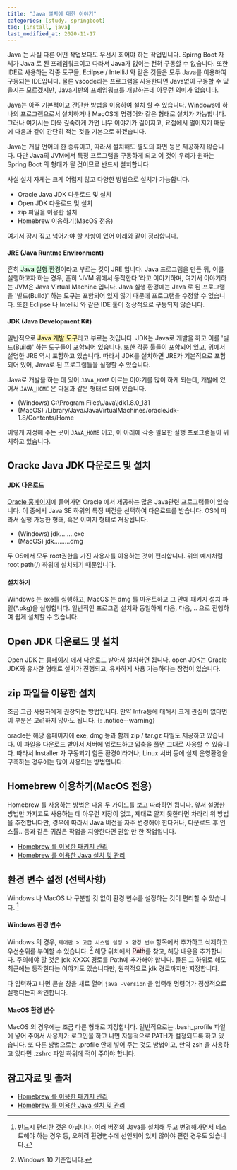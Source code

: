 ```yaml
---
title: "Java 설치에 대한 이야기"
categories: [study, springboot]
tag: [install, java]
last_modified_at: 2020-11-17
---
```


Java 는 사실 다른 어떤 작업보다도 우선시 회어야 하는 작업입니다. Spirng Boot 자체가 Java 로 된 프레임워크이고 따라서 Java가 없이는 전혀 구동할 수 없습니다. 또한 IDE로 사용하는 각종 도구들, Ecilpse / IntelliJ 와 같은 것들은 모두 Java를 이용하여 구동되는 IDE입니다. 물론 vscode라는 프로그램을 사용한다면 Java없이 구동할 수 있을지는 모르겠지만, Java기반의 프레임워크를 개발하는데 아무런 의미가 없습니다. 

Java는 아주 기본적이고 간단한 방법을 이용하여 설치 할 수 있습니다. Windows에 하나의 프로그램으로서 설치하거나 MacOS에 명령어와 같은 형태로 설치가 가능합니다. 그러나 여기서는 더욱 깊숙하게 가면 너무 이야기가 길어지고, 요점에서 멀어지기 때문에 다음과 같이 간단히 적는 것을 기본으로 하겠습니다. 

Java는 개발 언어의 한 종류이고, 따라서 설치해도 별도의 화면 등은 제공하지 않습니다. 다만 Java의 JVM에서 특정 프로그램을 구동하게 되고 이 것이 우리가 원하는 Spring Boot 의 형태가 될 것이므로 반드시 설치합니다

사실 설치 자체는 크게 어렵지 않고 다양한 방법으로 설치가 가능합니다. 

- Oracle Java JDK 다운로드 및 설치
- Open JDK 다운로드 및 설치
- zip 파일을 이용한 설치
- Homebrew 이용하기(MacOS 전용)

여기서 잠시 짚고 넘어가야 할 사항이 있어 아래와 같이 정리합니다. 

#### JRE (Java Runtme Environment)

흔히 <mark style='background-color: #dcffe4'>Java 실행 환경</mark>이라고 부르는 것이 JRE 입니다. Java 프로그램을 만든 뒤, 이를 실행하고자 하는 경우, 흔히 'JVM 위에서 동작한다.'라고 이야기하며, 여기서 이야기하는 JVM은 Java Virtual Machine 입니다. Java 실행 환경에는 Java 로 된 프로그램을 '빌드(Build)' 하는 도구는 포함되어 있지 않기 때문에 프로그램을 수정할 수 없습니다. 또한 Eclipse 나 IntelliJ 와 같은 IDE 툴이 정상적으로 구동되지 않습니다.

#### JDK (Java Development Kit)

일반적으로 <mark style='background-color: #fff5b1'>Java 개발 도구</mark>라고 부르는 것입니다. JDK는 Java로 개발을 하고 이를 '빌드(Build)' 하는 도구들이 포함되어 있습니다. 또한 각종 툴들이 포함되어 있고, 위에서 설명한 JRE 역시 포함하고 있습니다. 따라서 JDK를 설치하면 JRE가 기본적으로 포함되어 있어, Java로 된 프로그램들을 실행할 수 있습니다. 

Java로 개발을 하는 데 있어 `JAVA_HOME` 이르는 이야기를 많이 하게 되는데, 개발에 있어서 `JAVA_HOME` 은 다음과 같은 형태로 되어 있습니다. 

- (Windows) C:\Program Files\Java\jdk1.8.0_131
- (MacOS) /Library/Java/JavaVirtualMachines/oracleJdk-1.8/Contents/Home

이렇게 지정해 주는 곳이 `JAVA_HOME` 이고, 이 아래에 각종 필요한 실행 프로그램들이 위치하고 있습니다.

## Oracke Java JDK 다운로드 및 설치

#### JDK 다운로드

[Oracle 홈페이지](https://www.oracle.com/java/technologies/)에 들어가면 Oracle 에서 제공하는 많은 Java관련 프로그램들이 있습니다. 이 중에서 Java SE 하위의 특정 버전을 선택하여 다운로드를 받습니다. OS에 따라서 실행 가능한 형태, 혹은 이미지 형태로 저장됩니다. 

- (Windows) jdk........exe
- (MacOS) jdk.........dmg

두 OS에서 모두 root권한을 가진 사용자를 이용하는 것이 편리합니다. 위의 예시처럼 root path(/) 하위에 설치되기 때문입니다. 

#### 설치하기

Windows 는 exe를 실행하고, MacOS 는 dmg 를 마운트하고 그 안에 패키지 설치 파일(*.pkg)을 실행합니다. 일반적인 프로그램 설치와 동일하게 다음, 다음, .. 으로 진행하여 쉽게 설치할 수 있습니다. 

## Open JDK 다운로드 및 설치

Open JDK 는 [홈페이지](https://openjdk.java.net/) 에서 다운로드 받아서 설치하면 됩니다. open JDK는 Oracle JDK와 유사한 형태로 설치가 진행되고, 유사하게 사용 가능하다는 장점이 있습니다. 

## zip 파일을 이용한 설치

조금 고급 사용자에게 권장되는 방법입니다. 만약 Infra등에 대해서 크게 관심이 없다면 이 부분은 고려하지 않아도 됩니다.
{: .notice--warning}

oracle은 해당 홈페이지에 exe, dmg 등과 함께 zip / tar.gz 파일도 제공하고 있습니다. 이 파일을 다운로드 받아서 서버에 업로드하고 압축을 풀면 그대로 사용할 수 있습니다. 따라서 Installer 가 구동되기 힘든 환경이라거나, Linux 서버 등에 실제 운영환경을 구축하는 경우에는 많이 사용되는 방법입니다.

## Homebrew 이용하기(MacOS 전용)

Homebrew 를 사용하는 방법은 다음 두 가이드를 보고 따라하면 됩니다. 앞서 설명한 방법만 가지고도 사용하는 데 아무런 지장이 없고, 제대로 알지 못한다면 차라리 위 방법을 추천합니다만, 경우에 따라서 Java 버전을 자주 변경해야 한다거나, 다운로드 후 인스톨.. 등과 같은 귀찮은 작업을 지양한다면 권할 만 한 작업입니다.

- [Homebrew 를 이용한 패키지 관리](https://linkeverything.github.io/study/springboot/install-homebrew/)
- [Homebrew 를 이용한 Java 설치 및 관리](https://linkeverything.github.io/mac/install-java-with-brew/)

## 환경 변수 설정 (선택사항)

Windows 나 MacOS 나 구분할 것 없이 환경 변수를 설정하는 것이 편리할 수 있습니다. [^1] 

#### Windows 환경 변수

Windows 의 경우, `제어판 > 고급 시스템 설정 > 환경 변수` 항목에서 추가하고 삭제하고 우선순위를 부여할 수 있습니다. [^2] 해당 위치에서 <mark style='background-color: #ffdce0'>Path</mark>를 찾고, 해당 내용을 추가합니다. 주의해야 할 것은 jdk-XXXX 경로를 Path에 추가해야 합니다. 물론 그 하위로 해도 최근에는 동작한다는 이야기도 있습니다만, 원칙적으로 jdk 경로까지만 지정합니다. 

다 입력하고 나면 콘솔 창을 새로 열어 `java -version` 을 입력해 명령어가 정상적으로 실행디는지 확인합니다. 

#### MacOS 환경 변수

MacOS 의 경우에는 조금 다른 형태로 지정합니다. 일반적으로는 .bash_profile 파일에 넣어 주어서 사용자가 로그인을 하고 나면 자동적으로 PATH가 설정되도록 하고 있습니다. 또 다른 방법으로는 .profile 안에 넣어 주는 것도 방법이고, 만약 zsh 을 사용하고 있다면 .zshrc 파일 하위에 적어 주어야 합니다.

## 참고자료 및 출처

- [Homebrew 를 이용한 패키지 관리](https://linkeverything.github.io/study/springboot/install-homebrew/)
- [Homebrew 를 이용한 Java 설치 및 관리](https://linkeverything.github.io/mac/install-java-with-brew/)

[^1]: 반드시 편리한 것은 아닙니다. 여러 버전의 Java를 설치해 두고 변경해가면서 테스트해야 하는 경우 등, 오히려 환경변수에 선언되어 있지 않아야 편한 경우도 있습니다.

[^2]: Windows 10 기준입니다.